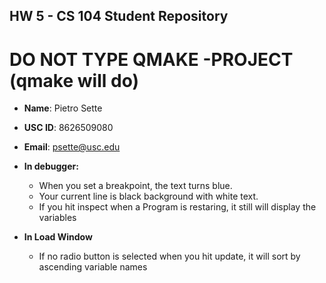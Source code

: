 ## HW 5 - CS 104 Student Repository
# DO NOT TYPE QMAKE -PROJECT (qmake will do)

- **Name**: Pietro Sette
- **USC ID**: 8626509080
- **Email**: psette@usc.edu

- **In debugger:**
  - When you set a breakpoint, the text turns blue.
  - Your current line is black background with white text. 
  - If you hit inspect when a Program is restaring, it still will display the variables

- **In Load Window**
  - If no radio button is selected when you hit update, it will sort by ascending variable names
